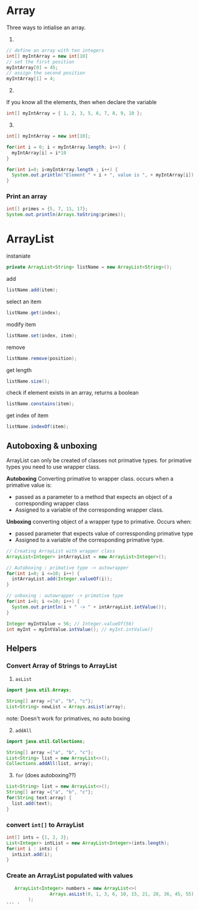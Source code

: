 # Array
Three ways to intialise an array.

1.
```java
// define an array with ten integers
int[] myIntArray = new int[10]
// set the first position 
myIntArray[0] = 45;
// assign the second position
myIntArray[1] = 4; 
```

2.
If you know all the elements, then when declare the variable

```java
int[] myIntArray = { 1, 2, 3, 5, 6, 7, 8, 9, 10 };
```
3.

   ```java
   int[] myIntArray = new int[10]; 
   
   for(int i = 0; i < myIntArray.length; i++) {
     myIntArray[i] = i*10
   }

   for(int i=0; i<myIntArray.length ; i++) {
     System.out.println("Element " + i + ", value is ", + myIntArray[i])
   }
   ```

   ### Print an array

   ```java
   int[] primes = {5, 7, 11, 17};
   System.out.println(Arrays.toString(primes));
   ```

   # ArrayList 


   instaniate 

   ```java
private ArrayList<String> listName = new ArrayList<String>(); 
   ```

add

```java
listName.add(item);
```

select an item
```java
listName.get(index);
```

modify item
```java
listName.set(index, item); 
```
remove
```java
listName.remove(position); 
```
get length
```java
listName.size();
```
check if element exists in an array, returns a boolean 
```java
listName.constains(item); 
```
get index of item 
```java
listName.indexOf(item); 
```
## Autoboxing & unboxing 
ArrayList can only be created of classes not primative types. for primative types you need to use wrapper class. 

**Autoboxing** 
Converting primative to wrapper class. 
occurs when a primative value is: 
* passed as a parameter to a method that expects an object of a corresponding wrapper class
* Assigned to a variable of the corresponding wrapper class.  

**Unboxing** 
converting object of a wrapper type to primative. Occurs when: 
* passed parameter that expects value of corressponding primative type
* Assigned to a variable of the corresponding primative type. 

```java
// Creating ArrayList with wrapper class
ArrayList<Integer> intArrayList = new ArrayList<Integer>();

// Autoboxing : primative type -> autowrapper
for(int i=0; i <=10; i++) {
  intArrayList.add(Integer.valueOf(i));
}

// unboxing : autowrapper -> primative type
for(int i=0; i <=10; i++) {
  System.out.println(i + " -> " + intArrayList.intValue()); 
}

Integer myIntValue = 56; // Integer.valueOf(56)
int myInt = myIntValue.intValue(); // myInt.intValue()
```

## Helpers
### Convert Array of Strings to ArrayList
1. `asList`
```java
import java.util.Arrays; 

String[] array ={"a", "b", "c"};
List<String> newList = Arrays.asList(array); 
```
note: Doesn't work for primatives, no auto boxing 

2. `addAll`

```java
import java.util.Collections; 

String[] array ={"a", "b", "c"};
List<String> list = new ArrayList<>(); 
Collections.addAll(list, array); 
```
3. `for` (does autoboxing??)
```java
List<String> list = new ArrayList<>();
String[] array ={"a", "b", "c"};
for(String text:array) {
  list.add(text); 
}
```

### convert `int[]` to ArrayList
```java
int[] ints = {1, 2, 3}; 
List<Integer> intList = new ArrayList<Integer>(ints.length); 
for(int i : ints) {
  intList.add(i); 
}
```

### Create an ArrayList populated with values
```java
   ArrayList<Integer> numbers = new ArrayList<>(
                Arrays.asList(0, 1, 3, 6, 10, 15, 21, 28, 36, 45, 55)
        );
``` `

